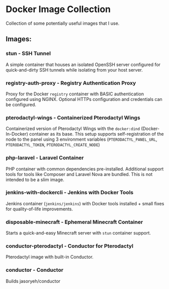 # Docker Image Collection
Collection of some potentially useful images that I use.

## Images:

### stun - SSH Tunnel
A simple container that houses an isolated OpenSSH server configured for quick-and-dirty SSH tunnels while isolating from your host server.

### registry-auth-proxy - Registry Authentication Proxy
Proxy for the Docker `registry` container with BASIC authentication configured using NGINX. Optional HTTPs configuration and credentials can be configured.

### pterodactyl-wings - Containerized Pterodactyl Wings
Containerized version of Pterodactyl Wings with the `docker:dind` (Docker-In-Docker) container as its base. This setup supports self-registration of the node to the panel using 3 environment variables (`PTERODACTYL_PANEL_URL`, `PTERODACTYL_TOKEN`, `PTERODACTYL_CREATE_NODE`)

### php-laravel - Laravel Container
PHP container with common dependencies pre-installed. Additional support tools for tools like Composer and Laravel Nova are bundled. This is not intended to be a slim image.

### jenkins-with-dockercli - Jenkins with Docker Tools
Jenkins container (`jenkins/jenkins`) with Docker tools installed + small fixes for quality-of-life improvements.

### disposable-minecraft - Ephemeral Minecraft Container
Starts a quick-and-easy Minecraft server with `stun` container support.

### conductor-pterodactyl - Conductor for Pterodactyl
Pterodactyl image with built-in Conductor.

### conductor - Conductor
Builds jasoryeh/conductor
